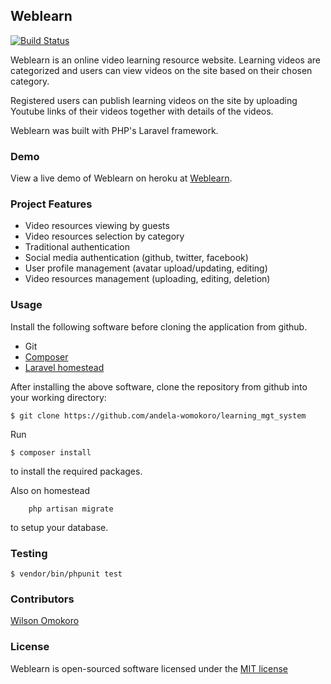 ## Weblearn

[![Build Status](https://travis-ci.org/andela-womokoro/learning_mgt_system.svg)](https://travis-ci.org/andela-womokoro/learning_mgt_system)

Weblearn is an online video learning resource website. Learning videos are categorized and users can view videos on the site based on their chosen category.

Registered users can publish learning videos on the site by uploading Youtube links of their videos together with details of the videos.

Weblearn was built with PHP's Laravel framework.

### <a name="demo"></a>Demo
View a live demo of Weblearn on heroku at [Weblearn](https://weblearn.herokuapp.com/).

### Project Features
- Video resources viewing by guests
- Video resources selection by category
- Traditional authentication
- Social media authentication (github, twitter, facebook)
- User profile management (avatar upload/updating, editing)
- Video resources management (uploading, editing, deletion)

### Usage
Install the following software before cloning the application from github.

- Git
- [Composer](https://getcomposer.org/doc/00-intro.md)
- [Laravel homestead](http://laravel.com/docs/5.1/homestead)

After installing the above software, clone the repository from github into your working directory:

```
$ git clone https://github.com/andela-womokoro/learning_mgt_system
`````

Run

```
$ composer install
```
to install the required packages.

Also on homestead
```
    php artisan migrate
```
to setup your database.


### Testing
```
$ vendor/bin/phpunit test
```

### Contributors

[Wilson Omokoro](https://github.com/andela-womokoro)

### License

Weblearn is open-sourced software licensed under the [MIT license](http://opensource.org/licenses/MIT)
